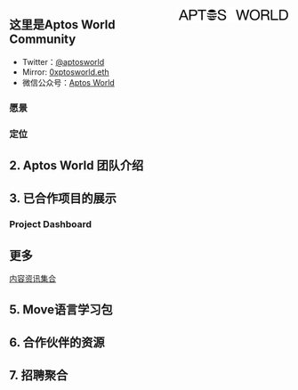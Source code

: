 <img 
    align="right" 
    style="pointer-events:none;" 
    src="./images/logofont.png" width=40%
/>

## 这里是Aptos World Community

- Twitter：[@aptosworld](https://twitter.com/aptosworld)
- Mirror: [0xptosworld.eth](https://mirror.xyz/0xaptosworld.eth)
- 微信公众号：[Aptos World](./src/Wechat.md)

### 愿景

### 定位

## 2. Aptos World 团队介绍

## 3. 已合作项目的展示

### Project Dashboard

## 更多

[内容资讯集合](./src/myPost.md)

## 5. Move语言学习包

## 6. 合作伙伴的资源

## 7. 招聘聚合